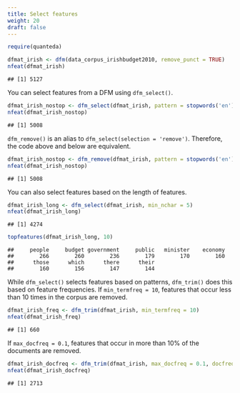 ```yaml
---
title: Select features
weight: 20
draft: false
---
```



```r
require(quanteda)
```


```r
dfmat_irish <- dfm(data_corpus_irishbudget2010, remove_punct = TRUE)
nfeat(dfmat_irish)
```

```
## [1] 5127
```

You can select features from a DFM using `dfm_select()`.


```r
dfmat_irish_nostop <- dfm_select(dfmat_irish, pattern = stopwords('en'), selection = 'remove')
nfeat(dfmat_irish_nostop)
```

```
## [1] 5008
```

`dfm_remove()` is an alias to `dfm_select(selection = 'remove')`. Therefore, the code above and below are equivalent.


```r
dfmat_irish_nostop <- dfm_remove(dfmat_irish, pattern = stopwords('en'))
nfeat(dfmat_irish_nostop)
```

```
## [1] 5008
```

You can also select features based on the length of features. 


```r
dfmat_irish_long <- dfm_select(dfmat_irish, min_nchar = 5)
nfeat(dfmat_irish_long)
```

```
## [1] 4274
```

```r
topfeatures(dfmat_irish_long, 10)
```

```
##     people     budget government     public   minister    economy 
##        266        260        236        179        170        160 
##      those      which      there      their 
##        160        156        147        144
```

While `dfm_select()` selects features based on patterns, `dfm_trim()` does this based on feature frequencies. If `min_termfreq = 10`, features that occur less than 10 times in the corpus are removed.


```r
dfmat_irish_freq <- dfm_trim(dfmat_irish, min_termfreq = 10)
nfeat(dfmat_irish_freq)
```

```
## [1] 660
```

If `max_docfreq = 0.1`, features that occur in more than 10% of the documents are removed.


```r
dfmat_irish_docfreq <- dfm_trim(dfmat_irish, max_docfreq = 0.1, docfreq_type = "prop")
nfeat(dfmat_irish_docfreq)
```

```
## [1] 2713
```

